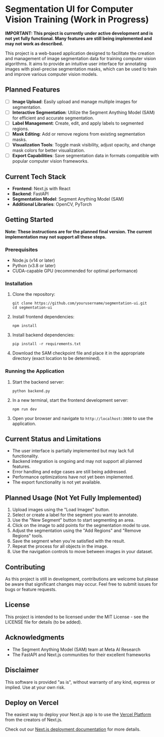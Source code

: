 # Segmentation UI for Computer Vision Training (Work in Progress)

**IMPORTANT: This project is currently under active development and is not yet fully functional. Many features are still being implemented and may not work as described.**

This project is a web-based application designed to facilitate the creation and management of image segmentation data for training computer vision algorithms. It aims to provide an intuitive user interface for annotating images with pixel-precise segmentation masks, which can be used to train and improve various computer vision models.

## Planned Features

- [ ] **Image Upload**: Easily upload and manage multiple images for segmentation.
- [ ] **Interactive Segmentation**: Utilize the Segment Anything Model (SAM) for efficient and accurate segmentation.
- [ ] **Label Management**: Create, edit, and apply labels to segmented regions.
- [ ] **Mask Editing**: Add or remove regions from existing segmentation masks.
- [ ] **Visualization Tools**: Toggle mask visibility, adjust opacity, and change mask colors for better visualization.
- [ ] **Export Capabilities**: Save segmentation data in formats compatible with popular computer vision frameworks.

## Current Tech Stack

- **Frontend**: Next.js with React
- **Backend**: FastAPI
- **Segmentation Model**: Segment Anything Model (SAM)
- **Additional Libraries**: OpenCV, PyTorch

## Getting Started

**Note: These instructions are for the planned final version. The current implementation may not support all these steps.**

### Prerequisites

- Node.js (v14 or later)
- Python (v3.8 or later)
- CUDA-capable GPU (recommended for optimal performance)

### Installation

1. Clone the repository:
   ```
   git clone https://github.com/yourusername/segmentation-ui.git
   cd segmentation-ui
   ```

2. Install frontend dependencies:
   ```
   npm install
   ```

3. Install backend dependencies:
   ```
   pip install -r requirements.txt
   ```

4. Download the SAM checkpoint file and place it in the appropriate directory (exact location to be determined).

### Running the Application

1. Start the backend server:
   ```
   python backend.py
   ```

2. In a new terminal, start the frontend development server:
   ```
   npm run dev
   ```

3. Open your browser and navigate to `http://localhost:3000` to use the application.

## Current Status and Limitations

- The user interface is partially implemented but may lack full functionality.
- Backend integration is ongoing and may not support all planned features.
- Error handling and edge cases are still being addressed.
- Performance optimizations have not yet been implemented.
- The export functionality is not yet available.

## Planned Usage (Not Yet Fully Implemented)

1. Upload images using the "Load Images" button.
2. Select or create a label for the segment you want to annotate.
3. Use the "New Segment" button to start segmenting an area.
4. Click on the image to add points for the segmentation model to use.
5. Adjust the segmentation using the "Add Regions" and "Remove Regions" tools.
6. Save the segment when you're satisfied with the result.
7. Repeat the process for all objects in the image.
8. Use the navigation controls to move between images in your dataset.

## Contributing

As this project is still in development, contributions are welcome but please be aware that significant changes may occur. Feel free to submit issues for bugs or feature requests.

## License

This project is intended to be licensed under the MIT License - see the LICENSE file for details (to be added).

## Acknowledgments

- The Segment Anything Model (SAM) team at Meta AI Research
- The FastAPI and Next.js communities for their excellent frameworks

## Disclaimer

This software is provided "as is", without warranty of any kind, express or implied. Use at your own risk.

## Deploy on Vercel

The easiest way to deploy your Next.js app is to use the [Vercel Platform](https://vercel.com/new?utm_medium=default-template&filter=next.js&utm_source=create-next-app&utm_campaign=create-next-app-readme) from the creators of Next.js.

Check out our [Next.js deployment documentation](https://nextjs.org/docs/deployment) for more details.
